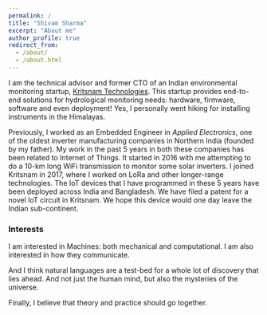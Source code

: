 ```yaml
---
permalink: /
title: "Shivam Sharma"
excerpt: "About me"
author_profile: true
redirect_from: 
  - /about/
  - /about.html
---
```


I am the technical advisor and former CTO of an Indian environmental monitoring startup, [Kritsnam Technologies](http://www.kritsnam.in). This startup provides end-to-end solutions for hydrological monitoring needs: hardware, firmware, software and even deployment! Yes, I personally went hiking for installing instruments in the Himalayas.

Previously, I worked as an Embedded Engineer in *Applied Electronics*, one of the oldest inverter manufacturing companies in Northern India (founded by my father). My work in the past 5 years in both these companies has been related to Internet of Things. It started in 2016 with me attempting to do a 10-km long WiFi transmission to monitor some solar inverters. I joined Kritsnam in 2017, where I worked on LoRa and other longer-range technologies. The IoT devices that I have programmed in these 5 years have been deployed across India and Bangladesh. We have filed a patent for a novel IoT circuit in Kritsnam. We hope this device would one day leave the Indian sub-continent.

### Interests

I am interested in Machines: both mechanical and computational. I am also interested in how they communicate.

And I think natural languages are a test-bed for a whole lot of discovery that lies ahead. And not just the human mind, but also the mysteries of the universe.

Finally, I believe that theory and practice should go together.

